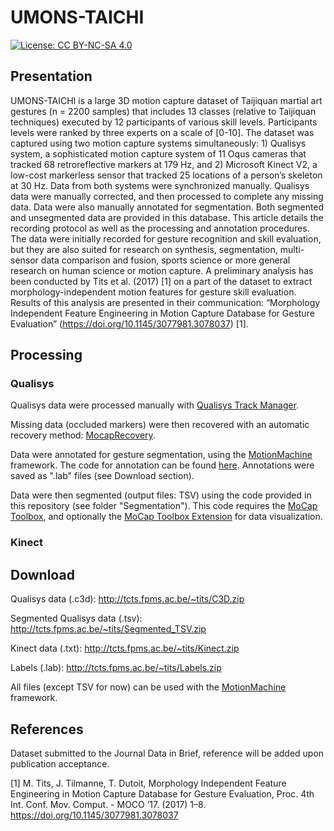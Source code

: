 # UMONS-TAICHI
[![License: CC BY-NC-SA 4.0](https://img.shields.io/badge/License-CC%20BY--NC--SA%204.0-lightgrey.svg)](https://creativecommons.org/licenses/by-nc-sa/4.0/)
## Presentation
UMONS-TAICHI is a large 3D motion capture dataset of Taijiquan martial art gestures (n = 2200 samples) that includes 13 classes (relative to Taijiquan techniques) executed by 12 participants of various skill levels. Participants levels were ranked by three experts on a scale of [0-10]. The dataset was captured using two motion capture systems simultaneously: 1) Qualisys system, a sophisticated motion capture system of 11 Oqus cameras that tracked 68 retroreflective markers at 179 Hz, and 2) Microsoft Kinect V2, a low-cost markerless sensor that tracked 25 locations of a person’s skeleton at 30 Hz. Data from both systems were synchronized manually. Qualisys data were manually corrected, and then processed to complete any missing data. Data were also manually annotated for segmentation. Both segmented and unsegmented data are provided in this database. This article details the recording protocol as well as the processing and annotation procedures. The data were initially recorded for gesture recognition and skill evaluation, but they are also suited for research on synthesis, segmentation, multi-sensor data comparison and fusion, sports science or more general research on human science or motion capture. A preliminary analysis has been conducted by Tits et al. (2017) [1] on a part of the dataset to extract morphology-independent motion features for gesture skill evaluation. Results of this analysis are presented in their communication: “Morphology Independent Feature Engineering in Motion Capture Database for Gesture Evaluation” (https://doi.org/10.1145/3077981.3078037) [1].

## Processing
### Qualisys
Qualisys data were processed manually with [Qualisys Track Manager](http://www.qualisys.com/software/qualisys-track-manager/).

Missing data (occluded markers) were then recovered with an automatic recovery method: [MocapRecovery](https://github.com/titsitits/MocapRecovery).

Data were annotated for gesture segmentation, using the [MotionMachine](https://github.com/numediart/ofxMotionMachine) framework. The code for annotation can be found [here](https://github.com/numediart/ofxMotionMachine/tree/master/mmTutorial_4_Annotation). Annotations were saved as ".lab" files (see Download section).

Data were then segmented (output files: TSV) using the code provided in this repository (see folder "Segmentation"). This code requires the [MoCap Toolbox](https://www.jyu.fi/hytk/fi/laitokset/mutku/en/research/materials/mocaptoolbox/), and optionally the [MoCap Toolbox Extension](https://github.com/titsitits/MocapRecovery/tree/master/MoCapToolboxExtension) for data visualization.

### Kinect


## Download

Qualisys data (.c3d): http://tcts.fpms.ac.be/~tits/C3D.zip

Segmented Qualisys data (.tsv): http://tcts.fpms.ac.be/~tits/Segmented_TSV.zip

Kinect data (.txt): http://tcts.fpms.ac.be/~tits/Kinect.zip

Labels (.lab):  http://tcts.fpms.ac.be/~tits/Labels.zip


All files (except TSV for now) can be used with the [MotionMachine](https://github.com/numediart/ofxMotionMachine) framework.

## References
Dataset submitted to the Journal Data in Brief, reference will be added upon publication acceptance.

[1]	M. Tits, J. Tilmanne, T. Dutoit, Morphology Independent Feature Engineering in Motion Capture Database for Gesture Evaluation, Proc. 4th Int. Conf. Mov. Comput.  - MOCO ’17. (2017) 1–8. https://doi.org/10.1145/3077981.3078037 
